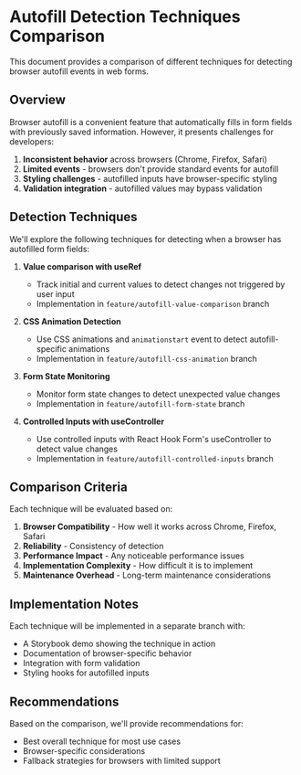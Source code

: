 # Autofill Detection Techniques Comparison

This document provides a comparison of different techniques for detecting browser autofill events in web forms.

## Overview

Browser autofill is a convenient feature that automatically fills in form fields with previously saved information. However, it presents challenges for developers:

1. **Inconsistent behavior** across browsers (Chrome, Firefox, Safari)
2. **Limited events** - browsers don't provide standard events for autofill
3. **Styling challenges** - autofilled inputs have browser-specific styling
4. **Validation integration** - autofilled values may bypass validation

## Detection Techniques

We'll explore the following techniques for detecting when a browser has autofilled form fields:

1. **Value comparison with useRef**
   - Track initial and current values to detect changes not triggered by user input
   - Implementation in `feature/autofill-value-comparison` branch

2. **CSS Animation Detection**
   - Use CSS animations and `animationstart` event to detect autofill-specific animations
   - Implementation in `feature/autofill-css-animation` branch

3. **Form State Monitoring**
   - Monitor form state changes to detect unexpected value changes
   - Implementation in `feature/autofill-form-state` branch

4. **Controlled Inputs with useController**
   - Use controlled inputs with React Hook Form's useController to detect value changes
   - Implementation in `feature/autofill-controlled-inputs` branch

## Comparison Criteria

Each technique will be evaluated based on:

1. **Browser Compatibility** - How well it works across Chrome, Firefox, Safari
2. **Reliability** - Consistency of detection
3. **Performance Impact** - Any noticeable performance issues
4. **Implementation Complexity** - How difficult it is to implement
5. **Maintenance Overhead** - Long-term maintenance considerations

## Implementation Notes

Each technique will be implemented in a separate branch with:
- A Storybook demo showing the technique in action
- Documentation of browser-specific behavior
- Integration with form validation
- Styling hooks for autofilled inputs

## Recommendations

Based on the comparison, we'll provide recommendations for:
- Best overall technique for most use cases
- Browser-specific considerations
- Fallback strategies for browsers with limited support

